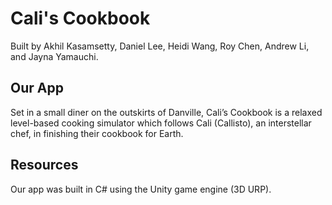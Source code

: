 # Cali's Cookbook

Built by Akhil Kasamsetty, Daniel Lee, Heidi Wang, Roy Chen, Andrew Li, and Jayna Yamauchi.

## Our App

Set in a small diner on the outskirts of Danville, Cali’s Cookbook is a relaxed level-based cooking simulator which follows Cali (Callisto), an interstellar chef, in finishing their cookbook for Earth.


## Resources

Our app was built in C# using the Unity game engine (3D URP).
